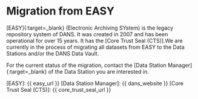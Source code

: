 Migration from EASY
===================

[EASY]{:target=_blank} (Electronic Archiving SYstem) is the legacy repository system of DANS. It was created in 2007 and has been
operational for over 15 years. It has the [Core Trust Seal (CTS)].We are currently in the process of migrating all datasets from
EASY to the Data Stations and/or the DANS Data Vault.

For the current status of the migration, contact the [Data Station Manager]{:target=_blank} of the Data Station you are interested
in.

[EASY]: {{ easy_url }}
[Data Station Manager]: {{ dans_website }}
[Core Trust Seal (CTS)]: {{ core_trust_seal_url }}
